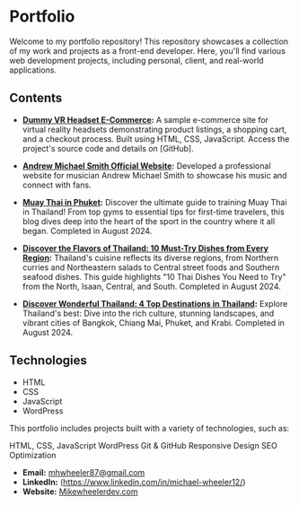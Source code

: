 # Portfolio

Welcome to my portfolio repository! This repository showcases a collection of my work and projects as a front-end developer. Here, you'll find various web development projects, including personal, client, and real-world applications.

## **Contents**

- **[Dummy VR Headset E-Commerce](https://github.com/mwheeler2244/VR-Headset-E-Commerce):** A sample e-commerce site for virtual reality headsets demonstrating product listings, a shopping cart, and a checkout process. Built using HTML, CSS, JavaScript. Access the project's source code and details on [GitHub].
- **[Andrew Michael Smith Official Website](https://andrewmichaelsmith.org/):** Developed a professional website for musician Andrew Michael Smith to showcase his music and connect with fans.
- **[Muay Thai in Phuket](http://www.muaythaiinphuket.com):** Discover the ultimate guide to training Muay Thai in Thailand! From top gyms to essential tips for first-time travelers, this blog dives deep into the heart of the sport in the country where it all began. Completed in August 2024.

- **[Discover the Flavors of Thailand: 10 Must-Try Dishes from Every Region](http://www.discoverthaifood.com):** Thailand's cuisine reflects its diverse regions, from Northern curries and Northeastern salads to Central street foods and Southern seafood dishes. This guide highlights "10 Thai Dishes You Need to Try" from the North, Isaan, Central, and South. Completed in August 2024.

- **[Discover Wonderful Thailand: 4 Top Destinations in Thailand](https://github.com/mwheeler2244/Travel-Thailand):** Explore Thailand's best: Dive into the rich culture, stunning landscapes, and vibrant cities of Bangkok, Chiang Mai, Phuket, and Krabi. Completed in August 2024.

## **Technologies**

- HTML
- CSS
- JavaScript
- WordPress



This portfolio includes projects built with a variety of technologies, such as:

HTML, CSS, JavaScript
WordPress
Git & GitHub
Responsive Design
SEO Optimization

- **Email:** mhwheeler87@gmail.com
- **LinkedIn:** (https://www.linkedin.com/in/michael-wheeler12/)
- **Website:** [Mikewheelerdev.com](https://mikewheelerdev.com/)
